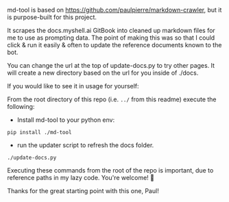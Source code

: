 md-tool is based on https://github.com/paulpierre/markdown-crawler, but it is purpose-built for this project.

It scrapes the docs.myshell.ai GitBook into cleaned up markdown files for me to use as prompting data. The point of making this was so that I could click & run it easily & often to update the reference documents known to the bot.

You can change the url at the top of update-docs.py to try other pages. It will create a new directory based on the url for you inside of ./docs.

If you would like to see it in usage for yourself:

From the root directory of this repo (i.e. `../` from this readme) execute the following:

- Install md-tool to your python env:
```pwsh
pip install ./md-tool
```

- run the updater script to refresh the docs folder.
```pwsh
./update-docs.py
```

Executing these commands from the root of the repo is important, due to reference paths in my lazy code. You're welcome! 😤

Thanks for the great starting point with this one, Paul!